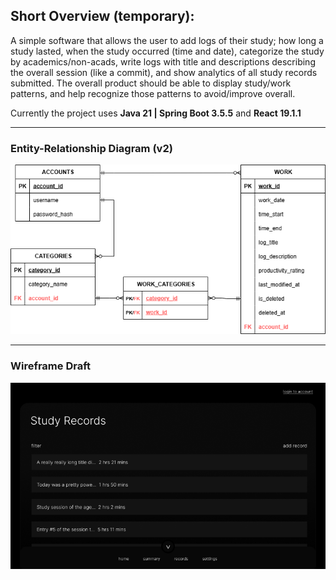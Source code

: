 ## Short Overview (temporary):

A simple software that allows the user to add logs of their study; how long a study lasted, when the study occurred (time and date), categorize the study by academics/non-acads, write logs with title and descriptions describing the overall session (like a commit), and show analytics of all study records submitted. The overall product should be able to display study/work patterns, and help recognize those patterns to avoid/improve overall. 

Currently the project uses **Java 21 | Spring Boot 3.5.5** and **React 19.1.1**

---
### Entity-Relationship Diagram (v2)
![Entity-Relationship Diagram](./figures/diagram.png)

---
### Wireframe Draft
![Wireframe](./figures/wireframe1.PNG)
